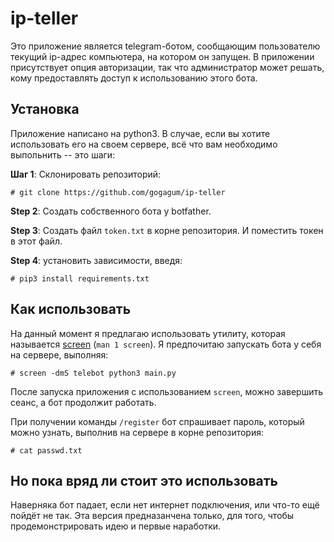 # ip-teller

Это приложение является telegram-ботом, сообщающим пользователю текущий
 ip-адрес компьютера, на котором он запущен. В приложении присутствует опция
 авторизации, так что администратор может решать, кому предоставлять доступ
 к использованию этого бота.

## Установка


Приложение написано на python3. В случае, если вы хотите использовать его
 на своем сервере, всё что вам необходимо выпольнить -- это шаги:

**Шаг 1**: Склонировать репозиторий:

```
# git clone https://github.com/gogagum/ip-teller
```
**Step 2**: Создать собственного бота у botfather.

**Step 3**: Создать файл `token.txt` в корне репозитория. И поместить токен
 в этот файл.

**Step 4**: установить зависимости, введя:

```
# pip3 install requirements.txt
```

## Как использовать

На данный момент я предлагаю использовать утилиту, которая называется
 [screen](https://linux.die.net/man/1/screen) (`man 1 screen`). Я предпочитаю
 запускать бота у себя на сервере, выполняя:


```
# screen -dmS telebot python3 main.py
```
После запуска приложения с использованием `screen`, можно завершить сеанс,
 а бот продолжит работать.

При получении команды `/register` бот спрашивает пароль,
 который можно узнать, выполнив на сервере в корне репозитория:
```
# cat passwd.txt
```

## Но пока вряд ли стоит это использовать

Наверняка бот падает, если нет интернет подключения, или что-то ещё пойдёт не
 так. Эта версия предназанчена только, для того, чтобы продемонстрировать идею
 и первые наработки.
